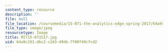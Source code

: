 ```yaml
---
content_type: resource
description: ''
file: null
file_location: /coursemedia/15-071-the-analytics-edge-spring-2017/64a9c191dbc2c2d349db7f00f49cfcd2_MIT15-071S17.jpg
file_type: image/jpeg
resourcetype: Image
title: MIT15-071S17.jpg
uid: 64a9c191-dbc2-c2d3-49db-7f00f49cfcd2
---
```


